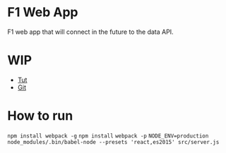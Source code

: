 # F1 Web App
F1 web app that will connect in the future to the data API.

# WIP
- [Tut](https://scotch.io/tutorials/react-on-the-server-for-beginners-build-a-universal-react-and-node-app)
- [Git](https://github.com/lmammino/judo-heroes)

# How to run
`npm install webpack -g`
`npm install`
`webpack -p`
`NODE_ENV=production node_modules/.bin/babel-node --presets 'react,es2015' src/server.js`
